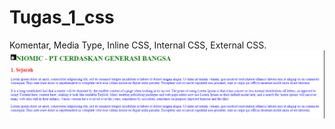 # Tugas_1_css
Komentar, Media Type, Inline CSS, Internal CSS, External CSS.
![tugas1](gbr/tugas1.png)
